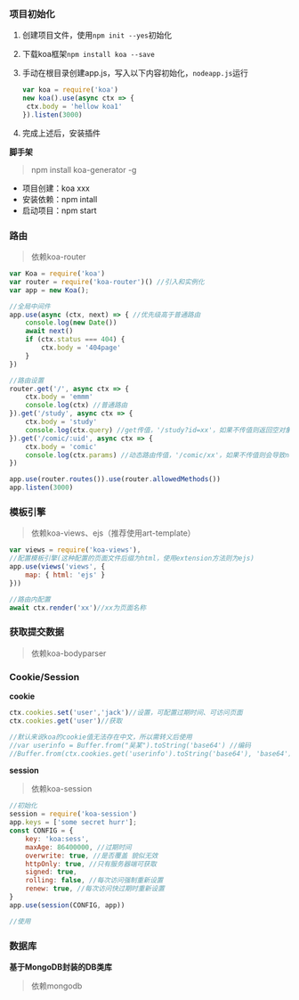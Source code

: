 ### 项目初始化

1. 创建项目文件，使用`npm init --yes`初始化

2. 下载koa框架`npm install koa --save`

3. 手动在根目录创建app.js，写入以下内容初始化，`nodeapp.js`运行

   ```javascript
   var koa = require('koa')
   new koa().use(async ctx => {
   	ctx.body = 'hellow koa1'
   }).listen(3000)
   ```

4. 完成上述后，安装插件

**脚手架**

> npm install koa-generator -g

- 项目创建：koa xxx
- 安装依赖：npm intall
- 启动项目：npm start

### 路由

> 依赖koa-router

```javascript
var Koa = require('koa')
var router = require('koa-router')() //引入和实例化
var app = new Koa();

//全局中间件
app.use(async (ctx, next) => { //优先级高于普通路由
	console.log(new Date())
	await next()
	if (ctx.status === 404) {
		ctx.body = '404page'
	}
})

//路由设置
router.get('/', async ctx => {
	ctx.body = 'emmm'
	console.log(ctx) //普通路由
}).get('/study', async ctx => {
	ctx.body = 'study'
	console.log(ctx.query) //get传值，'/study?id=xx'，如果不传值则返回空对象
}).get('/comic/:uid', async ctx => {
	ctx.body = 'comic'
	console.log(ctx.params) //动态路由传值，'/comic/xx'，如果不传值则会导致notfound
})

app.use(router.routes()).use(router.allowedMethods())
app.listen(3000)
```

### 模板引擎

> 依赖koa-views、ejs（推荐使用art-template）

```javascript
var views = require('koa-views'),
//配置模板引擎(这种配置的页面文件后缀为html，使用extension方法则为ejs)
app.use(views('views', {
	map: { html: 'ejs' }
}))

//路由内配置
await ctx.render('xx')//xx为页面名称
```

### 获取提交数据

> 依赖koa-bodyparser

### Cookie/Session

**cookie**

```javascript
ctx.cookies.set('user','jack')//设置，可配置过期时间、可访问页面
ctx.cookies.get('user')//获取

//默认来说koa的cookie值无法存在中文，所以需转义后使用
//var userinfo = Buffer.from("吴某").toString('base64') //编码
//Buffer.from(ctx.cookies.get('userinfo').toString('base64'), 'base64').toString('utf-8') //解码
```

**session**

> 依赖koa-session

```javascript
//初始化
session = require('koa-session')
app.keys = ['some secret hurr'];
const CONFIG = {
	key: 'koa:sess',
	maxAge: 86400000, //过期时间
	overwrite: true, //是否覆盖 貌似无效
	httpOnly: true, //只有服务器端可获取
	signed: true, 
	rolling: false, //每次访问强制重新设置
	renew: true, //每次访问快过期时重新设置
}
app.use(session(CONFIG, app))

//使用

```

### 数据库

**基于MongoDB封装的DB类库**

> 依赖mongodb

```

```

